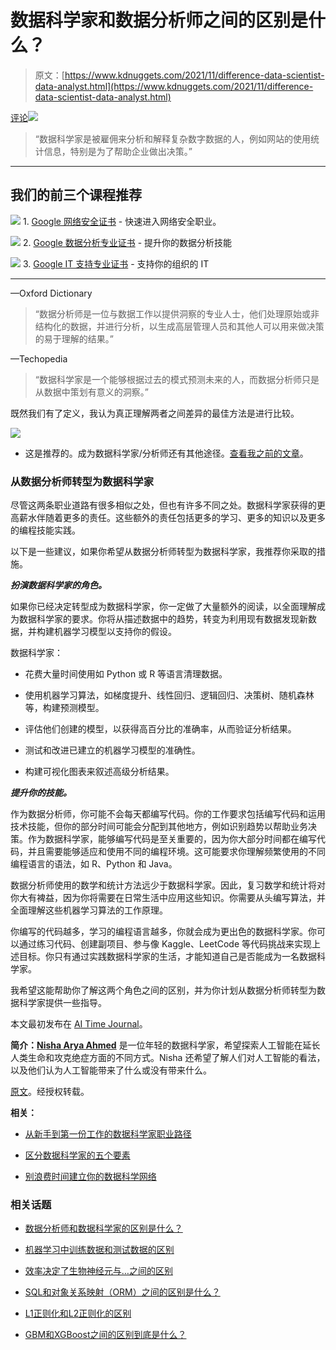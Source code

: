 # 数据科学家和数据分析师之间的区别是什么？

> 原文：[https://www.kdnuggets.com/2021/11/difference-data-scientist-data-analyst.html](https://www.kdnuggets.com/2021/11/difference-data-scientist-data-analyst.html)

[评论](#comments)![](../Images/94c403ead3455936248907bdc7664b2c.png)

> “数据科学家是被雇佣来分析和解释复杂数字数据的人，例如网站的使用统计信息，特别是为了帮助企业做出决策。”

* * *

## 我们的前三个课程推荐

![](../Images/0244c01ba9267c002ef39d4907e0b8fb.png) 1\. [Google 网络安全证书](https://www.kdnuggets.com/google-cybersecurity) - 快速进入网络安全职业。

![](../Images/e225c49c3c91745821c8c0368bf04711.png) 2\. [Google 数据分析专业证书](https://www.kdnuggets.com/google-data-analytics) - 提升你的数据分析技能

![](../Images/0244c01ba9267c002ef39d4907e0b8fb.png) 3\. [Google IT 支持专业证书](https://www.kdnuggets.com/google-itsupport) - 支持你的组织的 IT

* * *

—Oxford Dictionary

> “数据分析师是一位与数据工作以提供洞察的专业人士，他们处理原始或非结构化的数据，并进行分析，以生成高层管理人员和其他人可以用来做决策的易于理解的结果。”

—Techopedia

> “数据科学家是一个能够根据过去的模式预测未来的人，而数据分析师只是从数据中策划有意义的洞察。”

既然我们有了定义，我认为真正理解两者之间差异的最佳方法是进行比较。

![](../Images/b1ad8b6948d8eb853e8c17872dc5a074.png)

* 这是推荐的。成为数据科学家/分析师还有其他途径。[查看我之前的文章](https://www.aitimejournal.com/@nisha.arya.ahmed/how-to-get-into-data-science)。

### **从数据分析师转型为数据科学家**

尽管这两条职业道路有很多相似之处，但也有许多不同之处。数据科学家获得的更高薪水伴随着更多的责任。这些额外的责任包括更多的学习、更多的知识以及更多的编程技能实践。

以下是一些建议，如果你希望从数据分析师转型为数据科学家，我推荐你采取的措施。

***扮演数据科学家的角色。***

如果你已经决定转型成为数据科学家，你一定做了大量额外的阅读，以全面理解成为数据科学家的要求。你将从描述数据中的趋势，转变为利用现有数据发现新数据，并构建机器学习模型以支持你的假设。

数据科学家：

+   花费大量时间使用如 Python 或 R 等语言清理数据。

+   使用机器学习算法，如梯度提升、线性回归、逻辑回归、决策树、随机森林等，构建预测模型。

+   评估他们创建的模型，以获得高百分比的准确率，从而验证分析结果。

+   测试和改进已建立的机器学习模型的准确性。

+   构建可视化图表来叙述高级分析结果。

***提升你的技能。***

作为数据分析师，你可能不会每天都编写代码。你的工作要求包括编写代码和运用技术技能，但你的部分时间可能会分配到其他地方，例如识别趋势以帮助业务决策。作为数据科学家，能够编写代码是至关重要的，因为你大部分时间都在编写代码，并且需要能够适应和使用不同的编程环境。这可能要求你理解频繁使用的不同编程语言的语法，如 R、Python 和 Java。

数据分析师使用的数学和统计方法远少于数据科学家。因此，复习数学和统计将对你大有裨益，因为你将需要在日常生活中应用这些知识。你需要从头编写算法，并全面理解这些机器学习算法的工作原理。

你编写的代码越多，学习的编程语言越多，你就会成为更出色的数据科学家。你可以通过练习代码、创建副项目、参与像 Kaggle、LeetCode 等代码挑战来实现上述目标。你只有通过实践数据科学家的生活，才能知道自己是否能成为一名数据科学家。

我希望这能帮助你了解这两个角色之间的区别，并为你计划从数据分析师转型为数据科学家提供一些指导。

本文最初发布在 [AI Time Journal](https://www.aitimejournal.com/@nisha.arya.ahmed/whats-the-difference-between-a-data-scientist-and-a-data-analyst)。

**简介：[Nisha Arya Ahmed](https://www.linkedin.com/in/nisha-arya-ahmed/)** 是一位年轻的数据科学家，希望探索人工智能在延长人类生命和攻克绝症方面的不同方式。Nisha 还希望了解人们对人工智能的看法，以及他们认为人工智能带来了什么或没有带来什么。

[原文](https://www.aitimejournal.com/author/nisha-arya-ahmed)。经授权转载。

**相关：**

+   [从新手到第一份工作的数据科学家职业路径](/2021/11/data-scientist-career-path-first-job.html)

+   [区分数据科学家的五个要素](/2021/11/5-things-set-data-scientist-apart-other-professions.html)

+   [别浪费时间建立你的数据科学网络](/2021/11/waste-time-building-data-science-network.html)

### 相关话题

+   [数据分析师和数据科学家的区别是什么？](https://www.kdnuggets.com/2022/03/difference-data-analysts-data-scientists.html)

+   [机器学习中训练数据和测试数据的区别](https://www.kdnuggets.com/2022/08/difference-training-testing-data-machine-learning.html)

+   [效率决定了生物神经元与…之间的区别](https://www.kdnuggets.com/2022/11/efficiency-spells-difference-biological-neurons-artificial-counterparts.html)

+   [SQL和对象关系映射（ORM）之间的区别是什么？](https://www.kdnuggets.com/2022/02/difference-sql-object-relational-mapping-orm.html)

+   [L1正则化和L2正则化的区别](https://www.kdnuggets.com/2022/08/difference-l1-l2-regularization.html)

+   [GBM和XGBoost之间的区别到底是什么？](https://www.kdnuggets.com/wtf-is-the-difference-between-gbm-and-xgboost)
